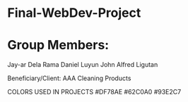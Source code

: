# Final-WebDev-Project
# Group Members:
Jay-ar Dela Rama
Daniel Luyun 
John Alfred Ligutan

Beneficiary/Client:
AAA Cleaning Products

COLORS USED IN PROJECTS
#DF78AE
#62C0A0
#93E2C7